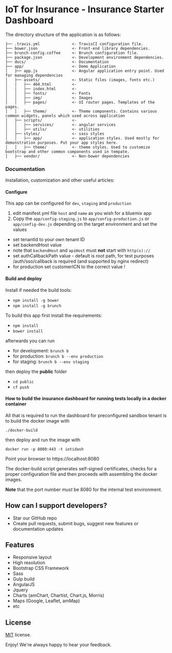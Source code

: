 # IoT for Insurance - Insurance Starter Dashboard


The directory structure of the application is as follows:
```
├── .travis.yml              <- TravisCI configuration file.
├── bower.json               <- Front-end library dependencies.
├── brunch-config.coffee     <- Brunch configuration file.
├── package.json             <- Development environment dependencies.
├── docs/                    <- Documentation
├── app/                     <- Demo Application
│   ├── app.js               <- Angular application entry point. Used for managing dependencies
│   ├── assets/              <- Static files (images, fonts etc.)
│   |   ├── 404.html         <-
│   |   ├── index.html       <-
│   │   ├── fonts/           <- Fonts
│   │   ├── img/             <- Images
│   │   ├── pages/           <- UI router pages. Templates of the pages.
│   │   ├── theme/           <- Theme components. Contains various common widgets, panels which used across application
│   ├── scripts/             <-
│   │   ├── services/        <- angular services
│   │   ├── utils/           <- utilities
│   ├── styles/              <- sass styles
│   │   ├── app/             <- application styles. Used mostly for demonstration purposes. Put your app styles here.
│   │   ├── theme/           <- theme styles. Used to customize bootstrap and other common components used in tempate.
│   ├── vendor/              <- Non-bower dependencies
```




### Documentation
Installation, customization and other useful articles:


#### Configure
This app can be configured for `dev`, `staging` and `production`
1. edit manifest.yml file `host` and `name` as you wish for a bluemix app
2. Copy the `app/config-staging.js` to `app/config-production.js` or `app/config-dev.js` depending on the target environment and set the values
  * set tenantId to your own tenant ID
  * set backendHost value
  * note that `backendHost` and `apiHost` must **not** start with `http(s)://`
  * set authCallbackPath value - default is root path, for test purposes /auth/sso/callback is required (and supported by nginx redirect)
  * for production set customerICN to the correct value !


#### Build and deploy
Install if needed the build tools:
* `npm install -g bower`  
* `npm install -g brunch`

To build this app first install the requirements:
* `npm install`
* `bower install`

afterwards you can run
* for development: `brunch b`
* for production: `brunch b --env production`
* for staging: `brunch b --env staging`

then deploy the **public** folder
* `cd public`
* `cf push`

#### How to build the insurance dashboard for running tests locally in a docker container

All that is required to run the dashboard for preconfigured sandbox tenant is to build the docker image with
 
    ./docker-build

then deploy and run the image with

    docker run -p 8080:443 -t iotidash

Point your browser to https://localhost:8080

The docker-build script generates self-signed certificates, checks for a proper configuration file and then proceeds with assembling the docker images.

**Note** that the port number *must* be 8080 for the internal test environment.


## How can I support developers?
- Star our GitHub repo
- Create pull requests, submit bugs, suggest new features or documentation updates


## Features
* Responsive layout
* High resolution
* Bootstrap CSS Framework
* Sass
* Gulp build
* AngularJS
* Jquery
* Charts (amChart, Chartist, Chart.js, Morris)
* Maps (Google, Leaflet, amMap)
* etc

License
-------------
<a href=/LICENSE target="_blank">MIT</a> license.


Enjoy!
We're always happy to hear your feedback.
